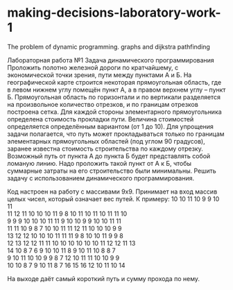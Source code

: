 # making-decisions-laboratory-work-1
The problem of dynamic programming. graphs and dijkstra pathfinding

Лабораторная работа №1  Задача динамического программирования
Проложить полотно железной дороги по кратчайшему, с экономической точки зрения, пути между пунктами А и Б. На географической карте строится некоторая прямоугольная область, где в левом нижнем углу помещён пункт А, а в правом верхнем углу – пункт Б. Прямоугольная область по горизонтали и по вертикали разделяется на произвольное количество отрезков, и по границам отрезков построена сетка. Для каждой стороны элементарного прямоугольника определена стоимость прокладки пути. Величина стоимостей определяется определённым вариантом (от 1 до 10).
Для упрощения задачи полагается, что путь может прокладываться  только по границам элементарных прямоугольных областей (под углом 90 градусов), заранее известна стоимость строительства по каждому отрезку. Возможный путь от пункта А до пункта Б будет представлять собой ломаную линию. Надо проложить такой пункт от А к Б, чтобы суммарные затраты на его строительство были минимальны. Решить задачу с использованием динамического программирования.  

Код настроен на работу с массивами 9х9.
Принимает на вход массив целых чисел, который означает вес путей.
К примеру:
 10	10	11	10	9	9	10	11	
11	12	11	10	10	10	11	9	8
10	11	10	11	10	11	11	10	
9	9	9	10	10	10	11	11	9
10	10	9	9	10	10	11	11	
11	11	10	9	8	7	10	10	11
11	12	11	10	10	10	9	9	
13	12	12	10	10	10	11	11	11
9	8	10	10	11	9	9	8	
12	13	12	12	11	11	10	10	10
10	10	10	11	12	12	11	13	
14	10	8	7	6	9	10	10	11
8	9	10	11	10	8	8	7	
9	10	11	10	10	9	9	8	7
12	10	11	11	10	10	9	9	
10	10	8	7	9	10	11	8	7
16	15	16	12	10	11	10	14	

На выходе даёт самый короткий путь и сумму прохода по нему.

